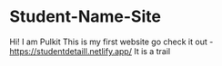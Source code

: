 # Student-Name-Site
 Hi! I am Pulkit
 This is my first website go check it out -https://studentdetaill.netlify.app/
 It is a trail 
